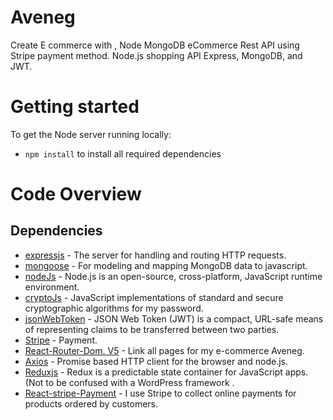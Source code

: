 # Aveneg

Create E commerce with , Node MongoDB eCommerce Rest API using Stripe payment method. Node.js shopping API Express, MongoDB, and JWT.

# Getting started

To get the Node server running locally:

- `npm install` to install all required dependencies

# Code Overview

## Dependencies

- [expressjs](https://github.com/expressjs/express) - The server for handling and routing HTTP requests.
- [mongoose](https://github.com/Automattic/mongoose) - For modeling and mapping MongoDB data to javascript.
- [nodeJs](https://github.com/nodejs/node) - Node.js is an open-source, cross-platform, JavaScript runtime environment.
- [cryptoJs](https://github.com/brix/crypto-js) - JavaScript implementations of standard and secure cryptographic algorithms for my password.
- [jsonWebToken](https://github.com/auth0/node-jsonwebtoken) - JSON Web Token (JWT) is a compact, URL-safe means of representing claims to be transferred between two parties.
- [Stripe]() - Payment.
- [React-Router-Dom. V5](https://github.com/remix-run/react-router) - Link all pages for my e-commerce Aveneg.
- [Axios](https://github.com/axios/axios) - Promise based HTTP client for the browser and node.js.
- [Reduxjs](https://github.com/reduxjs/redux) - Redux is a predictable state container for JavaScript apps. (Not to be confused with a WordPress framework .
- [React-stripe-Payment](https://github.com/stripe/react-stripe-js) - I use Stripe to collect online payments for products ordered by customers.
